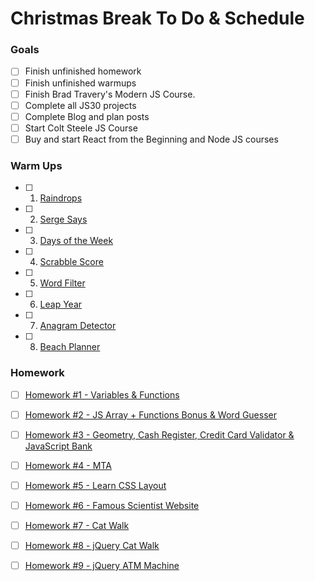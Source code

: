 # Christmas Break To Do & Schedule 

### Goals 

- [ ] Finish unfinished homework 
- [ ] Finish unfinished warmups
- [ ] Finish Brad Travery's Modern JS Course.
- [ ] Complete all JS30 projects
- [ ] Complete Blog and plan posts 
- [ ] Start Colt Steele JS Course
- [ ] Buy and start React from the Beginning and Node JS courses

### Warm Ups 

- [ ] 1. [Raindrops](https://gist.github.com/aronweston/5301363616008f407aac65393cbb8e41)
- [ ] 2. [Serge Says](https://gist.github.com/gcrk/12436da2b9075bb37dee980b6e859050)
- [ ] 3. [Days of the Week](https://gist.github.com/aronweston/5647e00acc0f22193a9f13b792163e3f)
- [ ] 4. [Scrabble Score](https://gist.github.com/gcrk/56df462d6c1a3b3d0008c6ed1cd72aeb)
- [ ] 5. [Word Filter](https://gist.github.com/gcrk/c7fb2a78cbdd4cacfcfddd6a0fddaf63)
- [ ] 6. [Leap Year](https://gist.github.com/aronweston/b3df374f3bc7d0f8f81aa4c4d5ed920d)
- [ ] 7. [Anagram Detector](https://gist.github.com/aronweston/8c43480e8d979f2d4f855ddc4e0672a0)
- [ ] 8. [Beach Planner](https://gist.github.com/gcrk/3b24a1abb518e961c24c32bb7679f8c9)

### Homework

- [ ] [Homework #1 - Variables & Functions](https://gist.github.com/wofockham/8f953ac7f33125898071)

- [ ] [Homework #2 - JS Array + Functions Bonus & Word Guesser](https://gist.github.com/wofockham/61148df9403b3cfc2138)

- [ ] [Homework #3 - Geometry, Cash Register, Credit Card Validator & JavaScript Bank](https://gist.github.com/wofockham/dacf2da17c743afb2b17)

- [ ] [Homework #4 - MTA](https://gist.github.com/wofockham/8ac3c1d747f345d89d3d) 

- [ ] [Homework #5 - Learn CSS Layout](https://learnlayout.com/)

- [ ] [Homework #6 - Famous Scientist Website](https://gist.github.com/wofockham/47097f750914f9f23644)

- [ ] [Homework #7 - Cat Walk](https://gist.github.com/wofockham/b4a62f016bfd241627dd) 

- [ ] [Homework #8 - jQuery Cat Walk](https://gist.github.com/wofockham/b4a62f016bfd241627dd) 

- [ ] [Homework #9 - jQuery ATM Machine](https://gist.github.com/aronweston/5a0c36b201d975d558daa5f01c7b759d)



